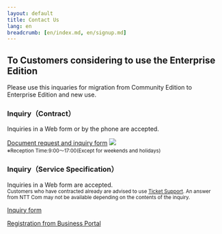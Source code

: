 ```yaml
---
layout: default
title: Contact Us
lang: en
breadcrumb: [en/index.md, en/signup.md]
---
```


## To Customers considering to use the Enterprise Edition

Please use this inquaries for migration from Community Edition to Enterprise Edition and new use.

<div class="row">
  <div class="col-sm-6 d-flex">
    <div class="card" style="flex-grow: 1;">
      <div class="card-body">
        <h3 class="card-title">Inquiry（Contract）</h3>
        <p class="card-text">Inquiries in a Web form or by the phone are accepted.</p>
        <a href="https://dm.ntt.com/en_inq_1058_01reg" class="btn btn-primary" onclick="ga('send', 'event', 'btn', 'click', 'ee-contact');">Document request and inquiry form</a>
        <a href="tel:0120106107"><img src="{{ site.baseurl }}/images/freedial.png"></a><br>
        <small class="text-muted">※Reception Time:9:00～17:00(Except for weekends and holidays)</small>
      </div>
    </div>
  </div>
  <div class="col-sm-6 d-flex">
    <div class="card" style="flex-grow: 1;">
      <div class="card-body">
        <h3 class="card-title">Inquiry（Service Specification）</h3>
        <p class="card-text">Inquiries in a Web form are accepted. <br><small class="text-muted">
        Customers who have contracted already are advised to use 
        <a href="https://ecl.ntt.com/en/documents/tutorials/rsts/Support/ticket/ticket.html">Ticket Support</a>. An answer from NTT Com may not be available depending on the contents of the inquiry.</small></p>
        <a href="https://support.skyway.io/hc/en-us/requests/new" class="btn btn-primary">Inquiry form</a>
      </div>
    </div>
  </div>
</div>

<a href="https://ecl.ntt.com/en/documents/tutorials/rsts/CustomerPortal/bporder.html" data-toggle="tooltip" data-placement="bottom" title="Customers already used NTT Communications Business Portal are able to start using at once.">Registration from Business Portal</a>
